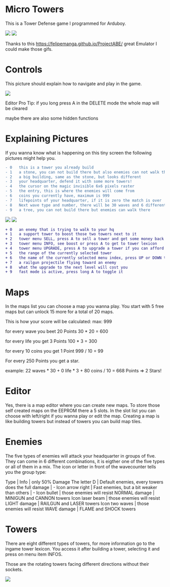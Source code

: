# Micro Towers
This is a Tower Defense game I programmed for Arduboy.

![][gifCampain]  ![][gifEditor] 

Thanks to this https://felipemanga.github.io/ProjectABE/ great Emulator I could make those gifs.

[gifCampain]: https://github.com/hartmann1301/MicroTowers/blob/master/gifCampain.gif
[gifEditor]: https://github.com/hartmann1301/MicroTowers/blob/master/gifEditor.gif

# Controls
This picture should explain how to navigate and play in the game.

![][explainControls]    

[explainControls]: https://github.com/hartmann1301/MicroTowers/blob/master/Extras/explainControls.png

Editor Pro Tip: if you long press A in the DELETE mode the whole map will be cleared

maybe there are also some hidden functions 

# Explaining Pictures
If you wanna know what is happening on this tiny screen the following pictures might help you.

```diff 
- 0   this is a tower you already build
- 1   a stone, you can not build there but also enemies can not walk there
- 2   a big building, same as the stone, but looks different 
- 3   your headquarter, defend it with some more towers!
- 4   the cursor on the magic invisible 6x6 pixels raster
- 5   the entry, this is where the enemies will come from
- 6   coins you currently have, maximum is 999
- 7   lifepoints of your headquarter, if it is zero the match is over
- 8   Next wave type and number, there will be 30 waves and 6 different types
- 9   a tree, you can not build there but enemies can walk there
```
![][explainPicture1]         ![][explainPicture2]

```diff 
+ 0   an enemy that is trying to walk to your hq
+ 1   a support tower to boost those two towers next to it
+ 2   tower menu SELL, press A to sell a tower and get some money back
+ 3   tower menu INFO, see boost or press A to get to tower lexicon
+ 4   tower menu UPGRADE, press A to upgrade a tower if you can afford it
+ 5   the range of the currently selected tower
+ 6   the name of the currently selected menu index, press UP or DOWN to change
+ 7   a railgun projectile flying toward an enemy
+ 8   what the upgrade to the next level will cost you
+ 9   fast mode is active, press long A to toggle it
```
[explainPicture1]: https://github.com/hartmann1301/MicroTowers/blob/master/Extras/explainPicture1.png
[explainPicture2]: https://github.com/hartmann1301/MicroTowers/blob/master/Extras/explainPicture2.png

# Maps
In the maps list you can choose a map you wanna play. You start with 5 free maps but can unlock 15 more for a total of 20 maps.

This is how your score will be calculated:              max:   999

  for every wave you beet 20 Points               30 * 20   =  600 
  
  for every life you get 3 Points                 100 * 3   =  300
  
  for every 10 coins you get 1 Point              999 / 10  =   99

For every 250 Points you get a star.

  example: 22 waves * 30 + 0 life * 3 + 80 coins / 10 = 668 Points   => 2 Stars!

# Editor
Yes, there is a map editor where you can create new maps. To store those self created maps on the EEPROM there a 5 slots. In the slot list you can choose with left/right if you wanna play or edit the map. Creating a map is like building towers but instead of towers you can build map tiles.

# Enemies 
The five types of enemies will attack your headquarter in groups of five. They can come in 6 different combinations, it is eigther one of the five types or all of them in a mix. The icon or letter in front of the wavecounter tells you the group type:

Type |  Info | only 50% Damage
The letter D | Default enemies, every towers does the full damage | -
Icon arrow right | Fast enemies, but a bit weaker than others | -
Icon bullet | those enemies will resist NORMAL damage | MINIGUN and CANNON towers
Icon laser beam | those enemies will resist LIGHT damage | RAILGUN and LASER towers
Icon two waves | those enemies will resist WAVE damage | FLAME and SHOCK towers

# Towers
There are eight different types of towers, for more information go to the ingame tower lexicon. You access it after building a tower, selecting it and press on menu item INFOS.

Those are the rotating towers facing different directions without their sockets.

![][allRotatingTowers]    

[allRotatingTowers]: https://github.com/hartmann1301/MicroTowers/blob/master/Extras/allRotatingTowers.png




